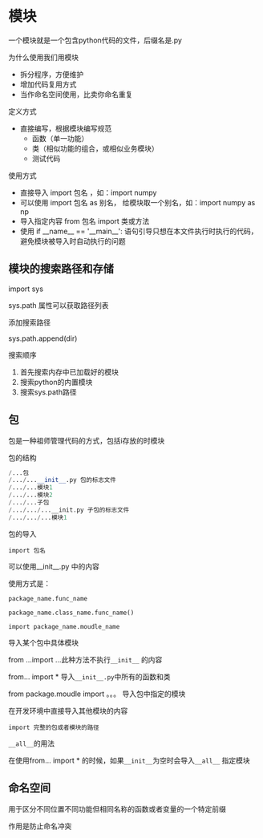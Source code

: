 # 模块

一个模块就是一个包含python代码的文件，后缀名是.py

为什么使用我们用模块

* 拆分程序，方便维护
* 增加代码复用方式
* 当作命名空间使用，比卖你命名重复

定义方式

* 直接编写，根据模块编写规范
  * 函数（单一功能）
  * 类（相似功能的组合，或相似业务模块）
  * 测试代码

使用方式

* 直接导入 import 包名 ，如：import numpy
* 可以使用 import 包名 as 别名， 给模块取一个别名，如：import numpy as np
* 导入指定内容 from 包名 import 类或方法
* 使用 if \_\_name__ == '\_\_main__': 语句引导只想在本文件执行时执行的代码，避免模块被导入时自动执行的问题

## 模块的搜索路径和存储

import sys

sys.path 属性可以获取路径列表

添加搜索路径

sys.path.append(dir)

搜索顺序

1. 首先搜索内存中已加载好的模块
2. 搜索python的内置模块
3. 搜索sys.path路径

## 包

包是一种祖师管理代码的方式，包括i存放的时模块

包的结构

```python
/...包
/.../...__init__.py 包的标志文件
/.../...模块1
/.../...模块2
/.../...子包
/.../.../...__init.py 子包的标志文件
/.../.../...模块1

```

包的导入

`import 包名`

可以使用\_\_init__.py 中的内容

使用方式是：

`package_name.func_name`

`package_name.class_name.func_name()`

`import package_name.moudle_name`

导入某个包中具体模块

from ...import ...此种方法不执行`__init__` 的内容

from... import * 导入`__init__.py`中所有的函数和类

from package.moudle import 。。。 导入包中指定的模块

在开发环境中直接导入其他模块的内容

`import 完整的包或者模块的路径`

`__all__`的用法

在使用from... import \* 的时候，如果`__init__`为空时会导入`__all__` 指定模块

## 命名空间

用于区分不同位置不同功能但相同名称的函数或者变量的一个特定前缀

作用是防止命名冲突
